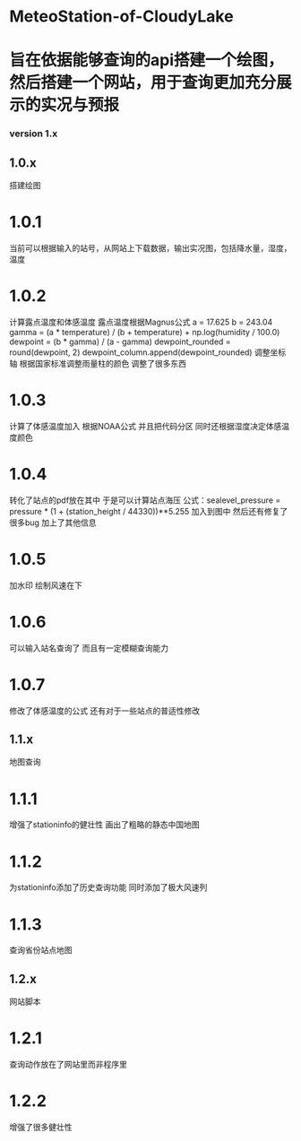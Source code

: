 # MeteoStation-of-CloudyLake
# 旨在依据能够查询的api搭建一个绘图，然后搭建一个网站，用于查询更加充分展示的实况与预报

### version 1.x 

## 1.0.x
搭建绘图
# 1.0.1 
当前可以根据输入的站号，从网站上下载数据，输出实况图，包括降水量，湿度，温度
# 1.0.2
计算露点温度和体感温度
露点温度根据Magnus公式
        a = 17.625
        b = 243.04
        gamma = (a * temperature) / (b + temperature) + np.log(humidity / 100.0)
        dewpoint = (b * gamma) / (a - gamma)
        dewpoint_rounded = round(dewpoint, 2)
        dewpoint_column.append(dewpoint_rounded)
调整坐标轴
根据国家标准调整雨量柱的颜色
调整了很多东西
# 1.0.3
计算了体感温度加入
根据NOAA公式
并且把代码分区
同时还根据湿度决定体感温度颜色
# 1.0.4
转化了站点的pdf放在其中
于是可以计算站点海压
公式：sealevel_pressure = pressure * (1 + (station_height / 44330))**5.255
加入到图中
然后还有修复了很多bug
加上了其他信息
# 1.0.5
加水印
绘制风速在下
# 1.0.6
可以输入站名查询了
而且有一定模糊查询能力
# 1.0.7
修改了体感温度的公式
还有对于一些站点的普适性修改

## 1.1.x
地图查询
# 1.1.1
增强了stationinfo的健壮性
画出了粗略的静态中国地图
# 1.1.2
为stationinfo添加了历史查询功能
同时添加了极大风速列
# 1.1.3
查询省份站点地图

## 1.2.x
网站脚本
# 1.2.1
查询动作放在了网站里而非程序里
# 1.2.2
增强了很多健壮性


